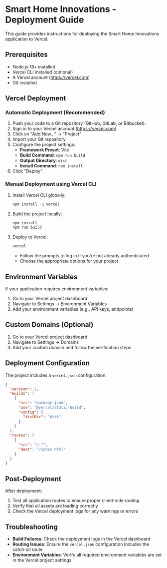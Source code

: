 # Smart Home Innovations - Deployment Guide

This guide provides instructions for deploying the Smart Home Innovations application to Vercel.

## Prerequisites

- Node.js 18+ installed
- Vercel CLI installed (optional)
- A Vercel account (https://vercel.com)
- Git installed

## Vercel Deployment

### Automatic Deployment (Recommended)

1. Push your code to a Git repository (GitHub, GitLab, or Bitbucket).
2. Sign in to your Vercel account (https://vercel.com).
3. Click on "Add New..." → "Project"
4. Import your Git repository
5. Configure the project settings:
   - **Framework Preset**: Vite
   - **Build Command**: `npm run build`
   - **Output Directory**: `dist`
   - **Install Command**: `npm install`
6. Click "Deploy"

### Manual Deployment using Vercel CLI

1. Install Vercel CLI globally:
   ```bash
   npm install -g vercel
   ```

2. Build the project locally:
   ```bash
   npm install
   npm run build
   ```

3. Deploy to Vercel:
   ```bash
   vercel
   ```
   - Follow the prompts to log in if you're not already authenticated
   - Choose the appropriate options for your project

## Environment Variables

If your application requires environment variables:

1. Go to your Vercel project dashboard
2. Navigate to Settings → Environment Variables
3. Add your environment variables (e.g., API keys, endpoints)

## Custom Domains (Optional)

1. Go to your Vercel project dashboard
2. Navigate to Settings → Domains
3. Add your custom domain and follow the verification steps

## Deployment Configuration

The project includes a `vercel.json` configuration:

```json
{
  "version": 2,
  "builds": [
    {
      "src": "package.json",
      "use": "@vercel/static-build",
      "config": {
        "distDir": "dist"
      }
    }
  ],
  "routes": [
    {
      "src": "/.*",
      "dest": "/index.html"
    }
  ]
}
```

## Post-Deployment

After deployment:
1. Test all application routes to ensure proper client-side routing
2. Verify that all assets are loading correctly
3. Check the Vercel deployment logs for any warnings or errors

## Troubleshooting

- **Build Failures**: Check the deployment logs in the Vercel dashboard
- **Routing Issues**: Ensure the `vercel.json` configuration includes the catch-all route
- **Environment Variables**: Verify all required environment variables are set in the Vercel project settings
